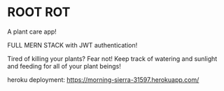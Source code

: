 # ROOT ROT
A plant care app!

FULL MERN STACK with JWT authentication!

Tired of killing your plants? Fear not! Keep track of watering and sunlight and feeding for all of your plant beings!

heroku deployment:
https://morning-sierra-31597.herokuapp.com/
